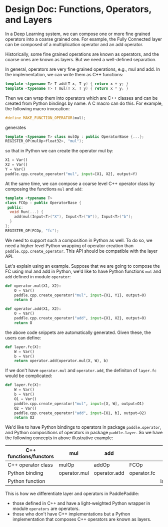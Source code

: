 # Design Doc: Functions, Operators, and Layers

In a Deep Learning system, we can compose one or more fine grained operators into a coarse grained one. For example, the Fully Connected layer can be composed of a multiplication operator and an add operator.

Historically, some fine grained operations are known as operators, and the coarse ones are known as layers.  But we need a well-defined separation.

In general, operators are very fine grained operations, e.g., mul and add. In the implementation, we can write them as C++ functions:

```c++
template <typename T> T add(T x, T y) { return x + y; }
template <typename T> T mul(T x, T y) { return x * y; }
```

Then we can wrap them into operators which are C++ classes and can be created from Python bindings by name. A C macro can do this. For example, the following macro invocation:

```c++
#define MAKE_FUNCTION_OPERATOR(mul);
```

generates

```c++
template <typename T> class mulOp : public OperatorBase {...};
REGISTER_OP(mulOp<float32>, "mul");
```

so that in Python we can create the operator mul by:

```python
X1 = Var()
X2 = Var()
Y = Var()
paddle.cpp.create_operator("mul", input=[X1, X2], output=Y)
```

At the same time, we can compose a coarse level C++ operator class by composing the functions `mul` and `add`:

```c++
template <typename T>
class FCOp : public OperatorBase {
 public:
  void Run(...) {
    add(mul(Input<T>("X"), Input<T>("W")), Input<T>("b");
  }
};
REGISTER_OP(FCOp, "fc");
```

We need to support such a composition in Python as well. To do so, we need a higher level Python wrapping of operator creation than `paddle.cpp.create_operator`.  This API should be compatible with the layer API.

Let's explain using an example.  Suppose that we are going to compose the FC using mul and add in Python, we'd like to have Python functions `mul` and `add` defined in module `operator`:

```python
def operator.mul(X1, X2):
    O = Var()
    paddle.cpp.create_operator("mul", input={X1, Y1}, output=O)
    return O

def operator.add(X1, X2):
    O = Var()
    paddle.cpp.create_operator("add", input={X1, X2}, output=O)
    return O
```

the above code snippets are automatically generated.  Given these, the users can define:

```python
def layer.fc(X):
    W = Var()
    b = Var()
    return operator.add(operator.mul(X, W), b)
```

If we don't have `operator.mul` and `operator.add`, the definiton of `layer.fc` would be complicated:

```python
def layer.fc(X):
    W = Var()
    b = Var()
    O1 = Var()
    paddle.cpp.create_operator("mul", input=[X, W], output=O1)
    O2 = Var()
    paddle.cpp.create_operator("add", input=[O1, b], output=O2)
    return O2
```

We'd like to have Python bindings to operators in package `paddle.operator`, and Python compositions of operators in package `paddle.layer`.  So we have the following concepts in above illustrative example:


| C++ functions/functors | mul          | add          |             |          |
|------------------------|--------------|--------------|-------------|----------|
| C++ operator class     | mulOp        | addOp        | FCOp        |          |
| Python binding         | operator.mul | operator.add | operator.fc |          |
| Python function        |              |              |             | layer.fc |


This is how we differentiate layer and operators in PaddlePaddle:

- those defined in C++ and have a light-weighted Python wrapper in module `operators` are operators.
- those who don't have C++ implementations but a Python implementation that composes C++ operators are known as layers.

